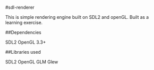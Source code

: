 #sdl-renderer

This is simple rendering engine built on SDL2 and openGL. Built as a learning exercise.

##Dependencies

SDL2
OpenGL 3.3+

##Libraries used

SDL2
OpenGL
GLM
Glew
